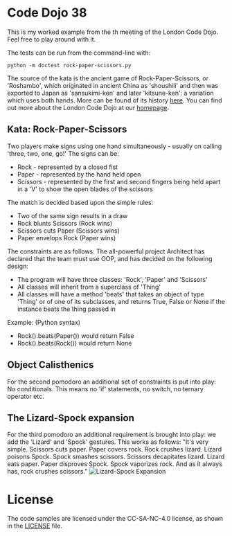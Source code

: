 # Code Dojo 38
This is my worked example from the th meeting of the London Code Dojo. Feel free to play around with it. 

The tests can be run from the command-line with:

	python -m doctest rock-paper-scissors.py

The source of the kata is the ancient game of Rock-Paper-Scissors, or 'Roshambo', which originated in ancient China as 'shoushili' and then was exported to Japan as 'sansukimi-ken' and later 'kitsune-ken': a variation which uses both hands. More can be found of its history [here](https://en.wikipedia.org/wiki/Rock-paper-scissors#History).
You can find out more about the London Code Dojo at our [homepage](http://www.meetup.com/London-Code-Dojo/).

## Kata: Rock-Paper-Scissors
Two players make signs using one hand simultaneously - usually on calling 'three, two, one, go!'
The signs can be:
* Rock - represented by a closed fist
* Paper - represented by the hand held open
* Scissors - represented by the first and second fingers being held apart in a 'V' to show the open blades of the scissors

The match is decided based upon the simple rules:
* Two of the same sign results in a draw
* Rock blunts Scissors (Rock wins)
* Scissors cuts Paper (Scissors wins)
* Paper envelops Rock (Paper wins)

The constraints are as follows:
The all-powerful project Architect has declared that the team must use OOP, and has decided on the following design:
* The program will have three classes: 'Rock', 'Paper' and 'Scissors'
* All classes will inherit from a superclass of 'Thing'
* All classes will have a method 'beats' that takes an object of type 'Thing' or of one of its subclasses, and returns True, False or None if the instance beats the thing passed in 

Example: (Python syntax)
* Rock().beats(Paper()) would return False
* Rock().beats(Rock()) would return None

## Object Calisthenics
For the second pomodoro an additional set of constraints is put into play: No conditionals. This means no 'if' statements, no switch, no ternary operator etc.

## The Lizard-Spock expansion
For the third pomodoro an additional requirement is brought into play: we add the 'Lizard' and 'Spock' gestures. This works as follows:
	"It's very simple. Scissors cuts paper. Paper covers rock. Rock crushes lizard. Lizard poisons Spock. Spock smashes scissors. Scissors decapitates lizard. Lizard eats paper. Paper disproves Spock. Spock vaporizes rock. And as it always has, rock crushes scissors."
![Lizard-Spock Expansion](https://upload.wikimedia.org/wikipedia/commons/thumb/a/ad/Pierre_ciseaux_feuille_l%C3%A9zard_spock_aligned.svg/768px-Pierre_ciseaux_feuille_l%C3%A9zard_spock_aligned.svg.png "Rock-Paper-Scissors-Lizard-Spock")

# License
The code samples are licensed under the CC-SA-NC-4.0 license, as shown in the [LICENSE](/LICENSE) file.
